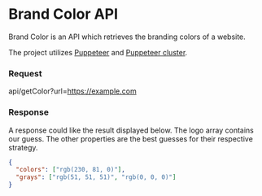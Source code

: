 # Brand Color API

Brand Color is an API which retrieves the branding colors of a website.

The project utilizes [Puppeteer](https://github.com/GoogleChrome/puppeteer) and [Puppeteer cluster](https://github.com/thomasdondorf/puppeteer-cluster).


### Request

api/getColor?url=https://example.com

### Response

A response could like the result displayed below. The logo array contains our guess. The other properties are the best guesses for their respective strategy.

```json
{
  "colors": ["rgb(230, 81, 0)"],
  "grays": ["rgb(51, 51, 51)", "rgb(0, 0, 0)"]
}
```

